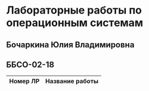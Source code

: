 # Лабораторные работы по операционным системам
## Бочаркина Юлия Владимировна
## ББСО-02-18 
| Номер ЛР | Название работы       | 
| ---------|:------------------------:|    

